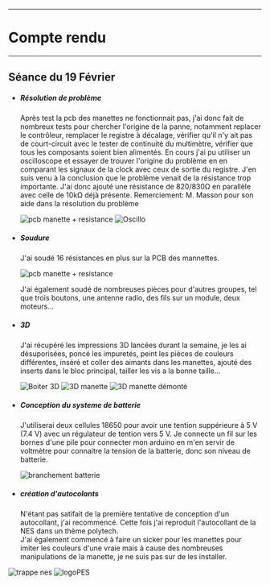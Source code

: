 *******************
# Compte rendu 
*******************
## Séance du 19 Février

- ##### Résolution de problème
  Après test la pcb des manettes ne fonctionnait pas, j'ai donc fait de nombreux tests pour chercher l'origine de la panne, notamment replacer le contrôleur, remplacer le registre à décalage, vérifier qu'il n'y ait pas de court-circuit avec le tester de continuité du multimètre, vérifier que tous les composants soient bien alimentés. En cours j'ai pu utiliser un oscilloscope et essayer de trouver l'origine du problème en en comparant les signaux de la clock avec ceux de sortie du registre. J'en suis venu à la conclusion que le problème venait de la résistance trop importante. J'ai donc ajouté une résistance de 820/830Ω en parallèle avec celle de 10kΩ déjà présente.
  Remerciement: M. Masson pour son aide dans la résolution du problème

  ![pcb manette + resistance](/documentation/Images/pcbResistant.png)
  ![Oscillo](/documentation/Images/oscillo.png)


- ##### Soudure
 
  J'ai soudé 16 résistances en plus sur la PCB des mannettes.      

  ![pcb manette + resistance](/documentation/Images/pcbResistant.png)

  J'ai également soudé de nombreuses pièces pour d'autres groupes, tel que trois boutons, une antenne radio, des fils sur un module, deux moteurs...
  
- ##### 3D
  J'ai récupéré les impressions 3D lancées durant la semaine, je les ai désuporisées, poncé les impuretés, peint les pièces de couleurs différentes, inséré et coller des aimants dans les manettes, ajouté des inserts dans le bloc principal, tailler les vis a la bonne taille...

  ![Boiter 3D](/documentation/Images/Boitier3D.png)
  ![3D manette](/documentation/Images/3Dmanette.png)
  ![3D manette démonté](/documentation/Images/3DManetteDemonte.png)
  
- ##### Conception du systeme de batterie

  J'utiliserai deux cellules 18650 pour avoir une tention suppérieure à 5 V (7.4 V) avec un régulateur de tention vers 5 V. Je connecte un fil sur les bornes d'une pile pour connecter mon arduino en m'en servir de voltmètre pour connaitre la tension de la batterie, donc son niveau de batterie. 


  ![branchement batterie](/documentation/Images/branchementBatterie.png)

- ##### création d'autocolants

  N'étant pas satifait de la première tentative de conception d'un autocollant, j'ai recommencé. Cette fois j'ai reproduit l'autocollant de la NES dans un thème polytech.  
  J'ai également commencé à faire un sicker pour les manettes pour imiter les couleurs d'une vraie mais à cause des nombreuses manipulations de la manette, je ne suis pas sur de les installer.
  
![trappe nes](/documentation/Images/trappeNES.png)
![logoPES](/documentation/Images/logoPES.svg)
